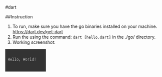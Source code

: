 #dart

##Instruction
1. To run, make sure you have the go binaries installed on your machine. https://dart.dev/get-dart
2. Run the using the command: ```dart [hello.dart]``` in the ./go/ directory.
3. Working screenshot:

![Screenshot](./screenshot.png?raw=true)